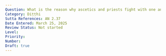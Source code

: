 ```yaml
---
Question: What is the reason why ascetics and priests fight with one another?
Category: Diṭṭhi
Sutta References: AN 2.37
Date Entered: March 25, 2025
Review Status: Not started
Level: 
Priority: 
Number: 
Draft: true
---
```

